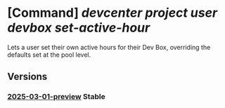 # [Command] _devcenter project user devbox set-active-hour_

Lets a user set their own active hours for their Dev Box, overriding the defaults set at the pool level.

## Versions

### [2025-03-01-preview](/Resources/data-plane/microsoft.devcenter/L3Byb2plY3RzL3t9L3VzZXJzL3t9L2RldmJveGVzL3t9OnNldGFjdGl2ZWhvdXJz/2025-03-01-preview.xml) **Stable**

<!-- data-plane:microsoft.devcenter /projects/{}/users/{}/devboxes/{}:setactivehours 2025-03-01-preview -->
